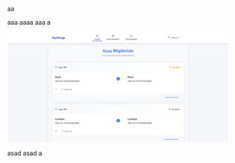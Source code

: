 aa

aaa
aaaa
aaa
a


![Image alt](https://github.com/YEKTA34/arabajsonn/blob/2d9bf1835809c162916d77a1626a1dff4784dca2/build/WhatsApp%20Image%202025-05-17%20at%2001.24.17.jpeg)







asad
asad
a
